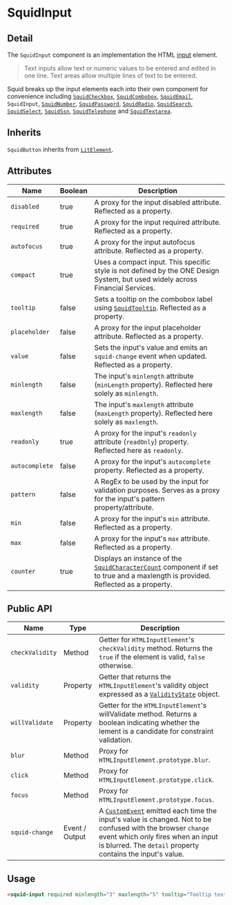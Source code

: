 # SquidInput

## Detail

The `SquidInput` component is an implementation the HTML [input](https://developer.mozilla.org/en-US/docs/Web/HTML/Element/input) element.

> Text inputs allow text or numeric values to be entered and edited in one line.
> Text areas allow multiple lines of text to be entered.

Squid breaks up the input elements each into their own component for convenience including [`SquidCheckbox`](../squid-checkbox), [`SquidCombobox`](../squid-checkbox), [`SquidEmail`](../squid-email), `SquidInput`, [`SquidNumber`](../squid-number), [`SquidPassword`](../squid-password), [`SquidRadio`](../squid-radio), [`SquidSearch`](../squid-search), [`SquidSelect`](SquidSelect), [`SquidSsn`](../squid-ssn), [`SquidTelephone`](../squid-telephone) and [`SquidTextarea`](../squid-textarea).

## Inherits

`SquidButton` inherits from [`LitElement`](https://lit-element.polymer-project.org/).

## Attributes

| Name             | Boolean      | Description                                       |
|------------------|--------------|---------------------------------------------------|
| `disabled`       | true         | A proxy for the input disabled attribute. Reflected as a property. |
| `required`       | true         | A proxy for the input required attribute. Reflected as a property. |
| `autofocus`      | true         | A proxy for the input autofocus attribute. Reflected as a property. |
| `compact`        | true         | Uses a compact input. This specific style is not defined by the ONE Design System, but used widely across Financial Services. |
| `tooltip`        | false        | Sets a tooltip on the combobox label using [`SquidTooltip`](../squid-tooltip). Reflected as a property. |
| `placeholder`    | false        | A proxy for the input placeholder attribute. Reflected as a property. |
| `value`          | false        | Sets the input's value and emits an `squid-change` event when updated. Reflected as a property. |
| `minlength`      | false        | The input's `minlength` attribute (`minLength` property). Reflected here solely as `minlength`. |
| `maxlength`      | false        | The input's `maxlength` attribute (`maxLength` property). Reflected here solely as `maxlength`. |
| `readonly`       | true         | A proxy for the input's `readonly` attribute (`readOnly`) property. Reflected here as `readonly`. |
| `autocomplete`   | false        | A proxy for the input's `autocomplete` property. Reflected as a property. |
| `pattern`        | false        | A RegEx to be used by the input for validation purposes. Serves as a proxy for the input's pattern property/attribute. |
| `min`            | false        | A proxy for the input's `min` attribute. Reflected as a property. |
| `max`            | false        | A proxy for the input's `max` attribute. Reflected as a property. |
| `counter`        | true         | Displays an instance of the [`SquidCharacterCount`](../squid-character-count) component if set to true and a maxlength is provided. Reflected as a property. |

## Public API

| Name               | Type            | Description                                       |
|--------------------|-----------------|---------------------------------------------------|
| `checkValidity`    | Method          | Getter for `HTMLInputElement`'s `checkValidity` method. Returns the `true` if the element is valid, `false` otherwise. |
| `validity`         | Property        | Getter that returns the `HTMLInputElement`'s validity object expressed as a [`ValidityState`](https://developer.mozilla.org/en-US/docs/Web/API/ValidityState) object. |
| `willValidate`     | Property        | Getter for the `HTMLInputElement`'s willValidate method. Returns a boolean  indicating whether the lement is a candidate for constraint validation. |
| `blur`             | Method          | Proxy for `HTMLInputElement.prototype.blur`. |
| `click`             | Method         | Proxy for `HTMLInputElement.prototype.click`. |
| `focus`             | Method         | Proxy for `HTMLInputElement.prototype.focus`. |
| `squid-change`        | Event / Output | A [`CustomEvent`](https://developer.mozilla.org/en-US/docs/Web/API/CustomEvent) emitted each time the input's value is changed. Not to be confused with the browser `change` event which only fires when an input is blurred. The `detail` property contains the input's value. |

## Usage

```html
<squid-input required minlength="3" maxlength="5" tooltip="Tooltip text">This input will run validations</squid-input>
```
